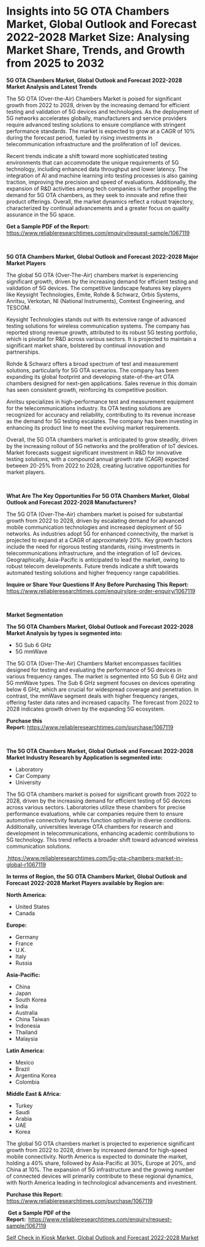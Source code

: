 <p><h1>Insights into 5G OTA Chambers Market, Global Outlook and Forecast 2022-2028 Market Size: Analysing Market Share, Trends, and Growth from 2025 to 2032</h1></p><p><strong>5G OTA Chambers Market, Global Outlook and Forecast 2022-2028 Market Analysis and Latest Trends</strong></p>
<p><p>The 5G OTA (Over-the-Air) Chambers Market is poised for significant growth from 2022 to 2028, driven by the increasing demand for efficient testing and validation of 5G devices and technologies. As the deployment of 5G networks accelerates globally, manufacturers and service providers require advanced testing solutions to ensure compliance with stringent performance standards. The market is expected to grow at a CAGR of 10% during the forecast period, fueled by rising investments in telecommunication infrastructure and the proliferation of IoT devices.</p><p>Recent trends indicate a shift toward more sophisticated testing environments that can accommodate the unique requirements of 5G technology, including enhanced data throughput and lower latency. The integration of AI and machine learning into testing processes is also gaining traction, improving the precision and speed of evaluations. Additionally, the expansion of R&D activities among tech companies is further propelling the demand for 5G OTA chambers, as they seek to innovate and refine their product offerings. Overall, the market dynamics reflect a robust trajectory, characterized by continual advancements and a greater focus on quality assurance in the 5G space.</p></p>
<p><strong>Get a Sample PDF of the Report:&nbsp;</strong> <a href="https://www.reliableresearchtimes.com/enquiry/request-sample/1067119?utm_campaign=3190&utm_medium=2&utm_source=Github&utm_content=ia&utm_term=21032025&utm_id=5g-ota-chambers-market-global-outlook-and-forecast-2022-2028">https://www.reliableresearchtimes.com/enquiry/request-sample/1067119</a></p>
<p>&nbsp;</p>
<p><strong>5G OTA Chambers Market, Global Outlook and Forecast 2022-2028 Major Market Players</strong></p>
<p><p>The global 5G OTA (Over-The-Air) chambers market is experiencing significant growth, driven by the increasing demand for efficient testing and validation of 5G devices. The competitive landscape features key players like Keysight Technologies, Emite, Rohde & Schwarz, Orbis Systems, Anritsu, Verkotan, NI (National Instruments), Comtest Engineering, and TESCOM.</p><p>Keysight Technologies stands out with its extensive range of advanced testing solutions for wireless communication systems. The company has reported strong revenue growth, attributed to its robust 5G testing portfolio, which is pivotal for R&D across various sectors. It is projected to maintain a significant market share, bolstered by continual innovation and partnerships.</p><p>Rohde & Schwarz offers a broad spectrum of test and measurement solutions, particularly for 5G OTA scenarios. The company has been expanding its global footprint and developing state-of-the-art OTA chambers designed for next-gen applications. Sales revenue in this domain has seen consistent growth, reinforcing its competitive position.</p><p>Anritsu specializes in high-performance test and measurement equipment for the telecommunications industry. Its OTA testing solutions are recognized for accuracy and reliability, contributing to its revenue increase as the demand for 5G testing escalates. The company has been investing in enhancing its product line to meet the evolving market requirements.</p><p>Overall, the 5G OTA chambers market is anticipated to grow steadily, driven by the increasing rollout of 5G networks and the proliferation of IoT devices. Market forecasts suggest significant investment in R&D for innovative testing solutions, with a compound annual growth rate (CAGR) expected between 20-25% from 2022 to 2028, creating lucrative opportunities for market players.</p></p>
<p>&nbsp;</p>
<p><strong>What Are The Key Opportunities For 5G OTA Chambers Market, Global Outlook and Forecast 2022-2028 Manufacturers?</strong></p>
<p><p>The 5G OTA (Over-The-Air) chambers market is poised for substantial growth from 2022 to 2028, driven by escalating demand for advanced mobile communication technologies and increased deployment of 5G networks. As industries adopt 5G for enhanced connectivity, the market is projected to expand at a CAGR of approximately 20%. Key growth factors include the need for rigorous testing standards, rising investments in telecommunications infrastructure, and the integration of IoT devices. Geographically, Asia-Pacific is anticipated to lead the market, owing to robust telecom developments. Future trends indicate a shift towards automated testing solutions and higher frequency range capabilities.</p></p>
<p><strong>Inquire or Share Your Questions If Any Before Purchasing This Report:</strong> <a href="https://www.reliableresearchtimes.com/enquiry/pre-order-enquiry/1067119?utm_campaign=3190&utm_medium=2&utm_source=Github&utm_content=ia&utm_term=21032025&utm_id=5g-ota-chambers-market-global-outlook-and-forecast-2022-2028">https://www.reliableresearchtimes.com/enquiry/pre-order-enquiry/1067119</a></p>
<p>&nbsp;</p>
<p><strong>Market Segmentation</strong></p>
<p><strong>The 5G OTA Chambers Market, Global Outlook and Forecast 2022-2028 Market Analysis by types is segmented into:</strong></p>
<p><ul><li>5G Sub 6 GHz</li><li>5G mmWave</li></ul></p>
<p><p>The 5G OTA (Over-The-Air) Chambers Market encompasses facilities designed for testing and evaluating the performance of 5G devices in various frequency ranges. The market is segmented into 5G Sub 6 GHz and 5G mmWave types. The Sub 6 GHz segment focuses on devices operating below 6 GHz, which are crucial for widespread coverage and penetration. In contrast, the mmWave segment deals with higher frequency ranges, offering faster data rates and increased capacity. The forecast from 2022 to 2028 indicates growth driven by the expanding 5G ecosystem.</p></p>
<p><strong>Purchase this Report:&nbsp;</strong><a href="https://www.reliableresearchtimes.com/purchase/1067119?utm_campaign=3190&utm_medium=2&utm_source=Github&utm_content=ia&utm_term=21032025&utm_id=5g-ota-chambers-market-global-outlook-and-forecast-2022-2028">https://www.reliableresearchtimes.com/purchase/1067119</a></p>
<p>&nbsp;</p>
<p><strong>The 5G OTA Chambers Market, Global Outlook and Forecast 2022-2028 Market Industry Research by Application is segmented into:</strong></p>
<p><ul><li>Laboratory</li><li>Car Company</li><li>University</li></ul></p>
<p><p>The 5G OTA chambers market is poised for significant growth from 2022 to 2028, driven by the increasing demand for efficient testing of 5G devices across various sectors. Laboratories utilize these chambers for precise performance evaluations, while car companies require them to ensure automotive connectivity features function optimally in diverse conditions. Additionally, universities leverage OTA chambers for research and development in telecommunications, enhancing academic contributions to 5G technology. This trend reflects a broader shift toward advanced wireless communication solutions.</p></p>
<p><a href="https://www.reliableresearchtimes.com/5g-ota-chambers-market-in-global-r1067119?utm_campaign=3190&utm_medium=2&utm_source=Github&utm_content=ia&utm_term=21032025&utm_id=5g-ota-chambers-market-global-outlook-and-forecast-2022-2028">&nbsp;https://www.reliableresearchtimes.com/5g-ota-chambers-market-in-global-r1067119</a></p>
<p><strong>In terms of Region, the 5G OTA Chambers Market, Global Outlook and Forecast 2022-2028 Market Players available by Region are:</strong></p>
<p>
    <p> <strong> North America: </strong>
        <ul>
            <li>United States</li>
            <li>Canada</li>
        </ul>
        </p> 
    <p> <strong> Europe: </strong>
        <ul>
            <li>Germany</li>
            <li>France</li>
            <li>U.K.</li>
            <li>Italy</li>
            <li>Russia</li>
        </ul>
        </p> 
    <p> <strong> Asia-Pacific: </strong>
        <ul>
            <li>China</li>
            <li>Japan</li>
            <li>South Korea</li>
            <li>India</li>
            <li>Australia</li>
            <li>China Taiwan</li>
            <li>Indonesia</li>
            <li>Thailand</li>
            <li>Malaysia</li>
        </ul>
        </p> 
    <p> <strong> Latin America: </strong>
        <ul>
            <li>Mexico</li>
            <li>Brazil</li>
            <li>Argentina Korea</li>
            <li>Colombia</li>
        </ul>
        </p> 
    <p> <strong> Middle East & Africa: </strong>
        <ul>
            <li>Turkey</li>
            <li>Saudi</li>
            <li>Arabia</li>
            <li>UAE</li>
            <li>Korea</li>
        </ul>
    </p>
    </p>
<p><p>The global 5G OTA chambers market is projected to experience significant growth from 2022 to 2028, driven by increased demand for high-speed mobile connectivity. North America is expected to dominate the market, holding a 40% share, followed by Asia-Pacific at 30%, Europe at 20%, and China at 10%. The expansion of 5G infrastructure and the growing number of connected devices will primarily contribute to these regional dynamics, with North America leading in technological advancements and investment.</p></p>
<p><strong>Purchase this Report: </strong><a href="https://www.reliableresearchtimes.com/purchase/1067119?utm_campaign=3190&utm_medium=2&utm_source=Github&utm_content=ia&utm_term=21032025&utm_id=5g-ota-chambers-market-global-outlook-and-forecast-2022-2028">https://www.reliableresearchtimes.com/purchase/1067119</a></p>
<p>&nbsp;<strong>Get a Sample PDF of the Report:&nbsp;&nbsp;</strong><a href="https://www.reliableresearchtimes.com/enquiry/request-sample/1067119?utm_campaign=3190&utm_medium=2&utm_source=Github&utm_content=ia&utm_term=21032025&utm_id=5g-ota-chambers-market-global-outlook-and-forecast-2022-2028">https://www.reliableresearchtimes.com/enquiry/request-sample/1067119</a></p>
<p><strong></strong></p>
<p><p><a href="https://github.com/benhaeneye/Market-Research-Report-List-1/blob/main/self-check-in-kiosk-market-global-outlook-and-forecast-2022-2028-market.md?utm_campaign=3190&utm_medium=2&utm_source=Github&utm_content=ia&utm_term=21032025&utm_id=5g-ota-chambers-market-global-outlook-and-forecast-2022-2028">Self Check in Kiosk Market, Global Outlook and Forecast 2022-2028 Market</a></p></p>